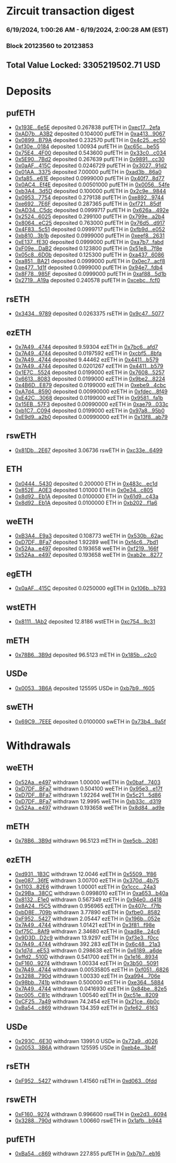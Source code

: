 # Zircuit transaction digest
### 6/19/2024, 1:00:26 AM - 6/19/2024, 2:00:28 AM (EST)
### Block 20123560 to 20123853

## Total Value Locked: 3305219502.71 USD

# Deposits
## pufETH
- [0x193E...6e5E](https://etherscan.io/address/0x193E0D775E355cF09330322dC5D7A011C0156e5E) deposited 0.267838 pufETH in [0xec17...2efa](https://etherscan.io/tx/0x193E0D775E355cF09330322dC5D7A011C0156e5E)
- [0xAD7b...A3B2](https://etherscan.io/address/0xAD7b0B0cE0f784Fc6749292c981aA748c693A3B2) deposited 0.104000 pufETH in [0xa413...9067](https://etherscan.io/tx/0xAD7b0B0cE0f784Fc6749292c981aA748c693A3B2)
- [0x0899...B79A](https://etherscan.io/address/0x0899a1C9a0d0Ee04158F77d5d1359D9F566AB79A) deposited 0.232570 pufETH in [0x4c25...ec50](https://etherscan.io/tx/0x0899a1C9a0d0Ee04158F77d5d1359D9F566AB79A)
- [0xf30e...0184](https://etherscan.io/address/0xf30e524d5Eb96E3834c68E07b226aeA4E84e0184) deposited 1.00934 pufETH in [0xc65c...be55](https://etherscan.io/tx/0xf30e524d5Eb96E3834c68E07b226aeA4E84e0184)
- [0x75E4...4F00](https://etherscan.io/address/0x75E4E280e5fcD59388DF183Aee8d514510a04F00) deposited 0.543600 pufETH in [0x33c0...c034](https://etherscan.io/tx/0x75E4E280e5fcD59388DF183Aee8d514510a04F00)
- [0x5E90...7Bd2](https://etherscan.io/address/0x5E90B5a62C2E3AE1F3B5a8cA487DBcE33d8C7Bd2) deposited 0.267639 pufETH in [0x9891...cc30](https://etherscan.io/tx/0x5E90B5a62C2E3AE1F3B5a8cA487DBcE33d8C7Bd2)
- [0x0aAF...415C](https://etherscan.io/address/0x0aAF37c3EaaA42d417434Fd2ceC555846D46415C) deposited 0.0246729 pufETH in [0x3027...91d2](https://etherscan.io/tx/0x0aAF37c3EaaA42d417434Fd2ceC555846D46415C)
- [0x01AA...3375](https://etherscan.io/address/0x01AACabf3b35E8b334a9b2129eb08C1f90e43375) deposited 7.00000 pufETH in [0xad3b...86a0](https://etherscan.io/tx/0x01AACabf3b35E8b334a9b2129eb08C1f90e43375)
- [0xfa85...e61E](https://etherscan.io/address/0xfa853c639F81c72eCBa159Dc6AD721AeEF0Ee61E) deposited 0.0999000 pufETH in [0x40f7...8d77](https://etherscan.io/tx/0xfa853c639F81c72eCBa159Dc6AD721AeEF0Ee61E)
- [0x0AC4...Ef4E](https://etherscan.io/address/0x0AC47A0b0F81FccbfB40aa60e1d051CF3a59Ef4E) deposited 0.00501000 pufETH in [0x0056...54fe](https://etherscan.io/tx/0x0AC47A0b0F81FccbfB40aa60e1d051CF3a59Ef4E)
- [0xb3A4...3d5D](https://etherscan.io/address/0xb3A448b9a742B2537cB4011585672CA7f3E23d5D) deposited 0.100000 pufETH in [0x2c9e...9844](https://etherscan.io/tx/0xb3A448b9a742B2537cB4011585672CA7f3E23d5D)
- [0x0953...7754](https://etherscan.io/address/0x0953edB89d9570A7cb228FA10102bB967Cd87754) deposited 0.279138 pufETH in [0xe892...9744](https://etherscan.io/tx/0x0953edB89d9570A7cb228FA10102bB967Cd87754)
- [0xe692...7E6F](https://etherscan.io/address/0xe6926C11B4aaD85497eD4405a442D934E94c7E6F) deposited 0.287365 pufETH in [0xf721...85df](https://etherscan.io/tx/0xe6926C11B4aaD85497eD4405a442D934E94c7E6F)
- [0xAD34...C5dc](https://etherscan.io/address/0xAD342CCacf7E376F19fA3A9889be7E44Fed0C5dc) deposited 0.0999717 pufETH in [0x626a...492e](https://etherscan.io/tx/0xAD342CCacf7E376F19fA3A9889be7E44Fed0C5dc)
- [0x2524...6025](https://etherscan.io/address/0x252432fA3A804da4f82189780df0de4ab0C66025) deposited 0.299100 pufETH in [0x799e...a2b4](https://etherscan.io/tx/0x252432fA3A804da4f82189780df0de4ab0C66025)
- [0x8064...eC25](https://etherscan.io/address/0x8064352eC0D822d4d5acb36df2f3DaEeF57ceC25) deposited 0.763000 pufETH in [0x76d5...d917](https://etherscan.io/tx/0x8064352eC0D822d4d5acb36df2f3DaEeF57ceC25)
- [0x4F83...5c51](https://etherscan.io/address/0x4F83a72f18aFF103cDE85625776585e98E1b5c51) deposited 0.0999717 pufETH in [0xfb9d...e052](https://etherscan.io/tx/0x4F83a72f18aFF103cDE85625776585e98E1b5c51)
- [0xb810...3b1b](https://etherscan.io/address/0xb810c568A5d8332d8C6d3E663b4C97CEf4803b1b) deposited 0.0999000 pufETH in [0xeef8...2631](https://etherscan.io/tx/0xb810c568A5d8332d8C6d3E663b4C97CEf4803b1b)
- [0xE137...fE30](https://etherscan.io/address/0xE1376c1147A48be1F88aA8edC4D19E8F92ebfE30) deposited 0.0999000 pufETH in [0xa7b7...fabd](https://etherscan.io/tx/0xE1376c1147A48be1F88aA8edC4D19E8F92ebfE30)
- [0xF09e...DaB2](https://etherscan.io/address/0xF09ef5e02c3e9D37D90aFD76436E5F82A42fDaB2) deposited 0.123800 pufETH in [0x51e8...7f8e](https://etherscan.io/tx/0xF09ef5e02c3e9D37D90aFD76436E5F82A42fDaB2)
- [0x05c8...6D0b](https://etherscan.io/address/0x05c8d387962e4CC8e14Ee6Bf12Be1Aaa245C6D0b) deposited 0.125300 pufETH in [0xa437...6086](https://etherscan.io/tx/0x05c8d387962e4CC8e14Ee6Bf12Be1Aaa245C6D0b)
- [0xa851...BA21](https://etherscan.io/address/0xa8515936e9A9cA539dad1d143FF826af8602BA21) deposited 0.0999000 pufETH in [0x0ec7...acf8](https://etherscan.io/tx/0xa8515936e9A9cA539dad1d143FF826af8602BA21)
- [0xe477...1d1f](https://etherscan.io/address/0xe477c6E9D28c42B30F292F97d15dB76BDABC1d1f) deposited 0.0999000 pufETH in [0x94e7...fdb4](https://etherscan.io/tx/0xe477c6E9D28c42B30F292F97d15dB76BDABC1d1f)
- [0x8F78...985F](https://etherscan.io/address/0x8F784459f7491c39814daE19bb365536a4d7985F) deposited 0.0999000 pufETH in [0xaf88...5d1b](https://etherscan.io/tx/0x8F784459f7491c39814daE19bb365536a4d7985F)
- [0x2719...A19a](https://etherscan.io/address/0x27192eaC7c5B41f5F9c0751B9C78A63861E1A19a) deposited 0.240578 pufETH in [0xcebc...fcf0](https://etherscan.io/tx/0x27192eaC7c5B41f5F9c0751B9C78A63861E1A19a)
## rsETH
- [0x3434...9789](https://etherscan.io/address/0x34349c5569e7B846c3558961552D2202760A9789) deposited 0.0263375 rsETH in [0x9c47...5077](https://etherscan.io/tx/0x34349c5569e7B846c3558961552D2202760A9789)
## ezETH
- [0x7A49...4744](https://etherscan.io/address/0x7A493Be5c2ce014cD049Bf178a1ac0Db1B434744) deposited 9.59304 ezETH in [0x7bc6...afd7](https://etherscan.io/tx/0x7A493Be5c2ce014cD049Bf178a1ac0Db1B434744)
- [0x7A49...4744](https://etherscan.io/address/0x7A493Be5c2ce014cD049Bf178a1ac0Db1B434744) deposited 0.0197592 ezETH in [0xcbf5...8bfa](https://etherscan.io/tx/0x7A493Be5c2ce014cD049Bf178a1ac0Db1B434744)
- [0x7A49...4744](https://etherscan.io/address/0x7A493Be5c2ce014cD049Bf178a1ac0Db1B434744) deposited 9.44462 ezETH in [0x4411...b579](https://etherscan.io/tx/0x7A493Be5c2ce014cD049Bf178a1ac0Db1B434744)
- [0x7A49...4744](https://etherscan.io/address/0x7A493Be5c2ce014cD049Bf178a1ac0Db1B434744) deposited 0.0201267 ezETH in [0x4411...b579](https://etherscan.io/tx/0x7A493Be5c2ce014cD049Bf178a1ac0Db1B434744)
- [0x1E7C...5524](https://etherscan.io/address/0x1E7C1a4d1F5Da041b3909f3e1CDab5fE0e455524) deposited 0.0199000 ezETH in [0x7608...5257](https://etherscan.io/tx/0x1E7C1a4d1F5Da041b3909f3e1CDab5fE0e455524)
- [0x6613...8083](https://etherscan.io/address/0x66139eDD9fbf7BEC5b4B30e089042d1f87188083) deposited 0.0199000 ezETH in [0x9be2...8224](https://etherscan.io/tx/0x66139eDD9fbf7BEC5b4B30e089042d1f87188083)
- [0x4B6D...E879](https://etherscan.io/address/0x4B6DaCDc3779559471427035E01e9d5b98C0E879) deposited 0.0199000 ezETH in [0xebe9...4cbc](https://etherscan.io/tx/0x4B6DaCDc3779559471427035E01e9d5b98C0E879)
- [0xA7d4...8590](https://etherscan.io/address/0xA7d4Ae46097e2F750D313061C7e546A62d158590) deposited 0.00990000 ezETH in [0xfdec...8f49](https://etherscan.io/tx/0xA7d4Ae46097e2F750D313061C7e546A62d158590)
- [0xE42C...3068](https://etherscan.io/address/0xE42C4Fe07EA7B4460187e0FF8a4598423e643068) deposited 0.0199000 ezETH in [0x9581...fa1b](https://etherscan.io/tx/0xE42C4Fe07EA7B4460187e0FF8a4598423e643068)
- [0x15EB...57F3](https://etherscan.io/address/0x15EB8967B6a9f8Dfeee393ba8c38C1417c9957F3) deposited 0.00990000 ezETH in [0xae79...033c](https://etherscan.io/tx/0x15EB8967B6a9f8Dfeee393ba8c38C1417c9957F3)
- [0xb1C7...C094](https://etherscan.io/address/0xb1C7FD0FD8A82BDBE7d1EDA776aF7E267ed0C094) deposited 0.0199000 ezETH in [0x97a8...95b0](https://etherscan.io/tx/0xb1C7FD0FD8A82BDBE7d1EDA776aF7E267ed0C094)
- [0xE9d9...a2b0](https://etherscan.io/address/0xE9d9b0b9893010036b50b56a374DE0B94024a2b0) deposited 0.00990000 ezETH in [0x13f8...ab79](https://etherscan.io/tx/0xE9d9b0b9893010036b50b56a374DE0B94024a2b0)
## rswETH
- [0x81Db...2E67](https://etherscan.io/address/0x81Db6De760d74b11887D49Bb64e837CDAECF2E67) deposited 3.06736 rswETH in [0xc33e...6499](https://etherscan.io/tx/0x81Db6De760d74b11887D49Bb64e837CDAECF2E67)
## ETH
- [0x0444...5430](https://etherscan.io/address/0x0444C3015C71e15665abbe759295b2a5B5855430) deposited 0.200000 ETH in [0x483c...ec1d](https://etherscan.io/tx/0x0444C3015C71e15665abbe759295b2a5B5855430)
- [0x852E...A0E3](https://etherscan.io/address/0x852E45eD1a6502406Af4c409DF4e0Eef3CC0A0E3) deposited 1.01000 ETH in [0x0e34...c805](https://etherscan.io/tx/0x852E45eD1a6502406Af4c409DF4e0Eef3CC0A0E3)
- [0x8d92...Eb1A](https://etherscan.io/address/0x8d92745e3046d5DE95B3c1354d235e2b83b6Eb1A) deposited 0.0100000 ETH in [0x61d9...c43a](https://etherscan.io/tx/0x8d92745e3046d5DE95B3c1354d235e2b83b6Eb1A)
- [0x8d92...Eb1A](https://etherscan.io/address/0x8d92745e3046d5DE95B3c1354d235e2b83b6Eb1A) deposited 0.0100000 ETH in [0xb202...f1a6](https://etherscan.io/tx/0x8d92745e3046d5DE95B3c1354d235e2b83b6Eb1A)
## weETH
- [0xB3A4...E9a3](https://etherscan.io/address/0xB3A490fa7d132a6199a35D603dc67379C297E9a3) deposited 0.108773 weETH in [0x530b...62ac](https://etherscan.io/tx/0xB3A490fa7d132a6199a35D603dc67379C297E9a3)
- [0xD7DF...BFa7](https://etherscan.io/address/0xD7DF7E085214743530afF339aFC420c7c720BFa7) deposited 1.92289 weETH in [0xf4c6...7bd1](https://etherscan.io/tx/0xD7DF7E085214743530afF339aFC420c7c720BFa7)
- [0x52Aa...e497](https://etherscan.io/address/0x52Aa899454998Be5b000Ad077a46Bbe360F4e497) deposited 0.193658 weETH in [0xf219...166f](https://etherscan.io/tx/0x52Aa899454998Be5b000Ad077a46Bbe360F4e497)
- [0x52Aa...e497](https://etherscan.io/address/0x52Aa899454998Be5b000Ad077a46Bbe360F4e497) deposited 0.193658 weETH in [0xab2e...8277](https://etherscan.io/tx/0x52Aa899454998Be5b000Ad077a46Bbe360F4e497)
## egETH
- [0x0aAF...415C](https://etherscan.io/address/0x0aAF37c3EaaA42d417434Fd2ceC555846D46415C) deposited 0.0250000 egETH in [0x106b...b793](https://etherscan.io/tx/0x0aAF37c3EaaA42d417434Fd2ceC555846D46415C)
## wstETH
- [0x8111...1Ab2](https://etherscan.io/address/0x8111BE4217d3E031aea9f399E962F2fE53e11Ab2) deposited 12.8186 wstETH in [0xc754...9c31](https://etherscan.io/tx/0x8111BE4217d3E031aea9f399E962F2fE53e11Ab2)
## mETH
- [0x78B6...3B9d](https://etherscan.io/address/0x78B609dC7d13ab8360460e8fD31bcFB43f3E3B9d) deposited 96.5123 mETH in [0x185b...c2c0](https://etherscan.io/tx/0x78B609dC7d13ab8360460e8fD31bcFB43f3E3B9d)
## USDe
- [0x0053...3B6A](https://etherscan.io/address/0x00533F2337BA6c4bfD39871C272627D3B9C83B6A) deposited 125595 USDe in [0xb7b9...f605](https://etherscan.io/tx/0x00533F2337BA6c4bfD39871C272627D3B9C83B6A)
## swETH
- [0x69C9...7EEE](https://etherscan.io/address/0x69C9E9DFc4f3FACAFBF762B9516c0641fB3C7EEE) deposited 0.0100000 swETH in [0x73b4...9a5f](https://etherscan.io/tx/0x69C9E9DFc4f3FACAFBF762B9516c0641fB3C7EEE)
# Withdrawals
## weETH
- [0x52Aa...e497](https://etherscan.io/address/0x52Aa899454998Be5b000Ad077a46Bbe360F4e497) withdrawn 1.00000 weETH in [0x0baf...7403](https://etherscan.io/tx/0x52Aa899454998Be5b000Ad077a46Bbe360F4e497)
- [0xD7DF...BFa7](https://etherscan.io/address/0xD7DF7E085214743530afF339aFC420c7c720BFa7) withdrawn 0.504100 weETH in [0x95e3...e17f](https://etherscan.io/tx/0xD7DF7E085214743530afF339aFC420c7c720BFa7)
- [0xD7DF...BFa7](https://etherscan.io/address/0xD7DF7E085214743530afF339aFC420c7c720BFa7) withdrawn 1.92264 weETH in [0x5c21...5d86](https://etherscan.io/tx/0xD7DF7E085214743530afF339aFC420c7c720BFa7)
- [0xD7DF...BFa7](https://etherscan.io/address/0xD7DF7E085214743530afF339aFC420c7c720BFa7) withdrawn 12.9995 weETH in [0xb33c...d319](https://etherscan.io/tx/0xD7DF7E085214743530afF339aFC420c7c720BFa7)
- [0x52Aa...e497](https://etherscan.io/address/0x52Aa899454998Be5b000Ad077a46Bbe360F4e497) withdrawn 0.193658 weETH in [0x8d84...ad9e](https://etherscan.io/tx/0x52Aa899454998Be5b000Ad077a46Bbe360F4e497)
## mETH
- [0x78B6...3B9d](https://etherscan.io/address/0x78B609dC7d13ab8360460e8fD31bcFB43f3E3B9d) withdrawn 96.5123 mETH in [0xe5cb...2081](https://etherscan.io/tx/0x78B609dC7d13ab8360460e8fD31bcFB43f3E3B9d)
## ezETH
- [0xd931...1B3C](https://etherscan.io/address/0xd9310557fC8396fE87973eB64d1027d537061B3C) withdrawn 12.0046 ezETH in [0x5509...1f86](https://etherscan.io/tx/0xd9310557fC8396fE87973eB64d1027d537061B3C)
- [0xe087...36fE](https://etherscan.io/address/0xe08719717C512aEBA3337B8E5251A2b333D436fE) withdrawn 3.00700 ezETH in [0x370d...4b75](https://etherscan.io/tx/0xe08719717C512aEBA3337B8E5251A2b333D436fE)
- [0x1103...82E6](https://etherscan.io/address/0x11033c59c7DC43d0eBf2Ff81802e63ef0Ee982E6) withdrawn 1.00001 ezETH in [0x1ccc...24a3](https://etherscan.io/tx/0x11033c59c7DC43d0eBf2Ff81802e63ef0Ee982E6)
- [0x29Ba...38CC](https://etherscan.io/address/0x29BaB5C6D9F3f289B4aA9A004d4a57deD57738CC) withdrawn 0.0998010 ezETH in [0xa653...b40a](https://etherscan.io/tx/0x29BaB5C6D9F3f289B4aA9A004d4a57deD57738CC)
- [0x8132...E1e0](https://etherscan.io/address/0x8132dA49095171B00Fb6C06bFE8647717A3aE1e0) withdrawn 0.567349 ezETH in [0x94e0...d418](https://etherscan.io/tx/0x8132dA49095171B00Fb6C06bFE8647717A3aE1e0)
- [0x8A24...f5C5](https://etherscan.io/address/0x8A248d2c4463e7E67aeE5F51D7a757066e8Ef5C5) withdrawn 0.956965 ezETH in [0x407c...f7fb](https://etherscan.io/tx/0x8A248d2c4463e7E67aeE5F51D7a757066e8Ef5C5)
- [0xbD8E...709b](https://etherscan.io/address/0xbD8E04CafB05037902688Eb3223673910732709b) withdrawn 3.77890 ezETH in [0xfbe0...8582](https://etherscan.io/tx/0xbD8E04CafB05037902688Eb3223673910732709b)
- [0xF952...5427](https://etherscan.io/address/0xF952d22dcE4c488A1090C971f3f4cD1f6a405427) withdrawn 2.05447 ezETH in [0x196b...052e](https://etherscan.io/tx/0xF952d22dcE4c488A1090C971f3f4cD1f6a405427)
- [0x7A49...4744](https://etherscan.io/address/0x7A493Be5c2ce014cD049Bf178a1ac0Db1B434744) withdrawn 1.01421 ezETH in [0x3f81...f98e](https://etherscan.io/tx/0x7A493Be5c2ce014cD049Bf178a1ac0Db1B434744)
- [0xf75C...8Af9](https://etherscan.io/address/0xf75Cfb405b25f2c65308210f2adE059AdcF78Af9) withdrawn 2.34680 ezETH in [0xad8e...24c6](https://etherscan.io/tx/0xf75Cfb405b25f2c65308210f2adE059AdcF78Af9)
- [0x9D3D...D2c9](https://etherscan.io/address/0x9D3D58eC58298B1E4236714979B61b590dC8D2c9) withdrawn 13.9297 ezETH in [0xf3e3...f0cc](https://etherscan.io/tx/0x9D3D58eC58298B1E4236714979B61b590dC8D2c9)
- [0x7A49...4744](https://etherscan.io/address/0x7A493Be5c2ce014cD049Bf178a1ac0Db1B434744) withdrawn 392.283 ezETH in [0x6c48...21a3](https://etherscan.io/tx/0x7A493Be5c2ce014cD049Bf178a1ac0Db1B434744)
- [0x1d7d...eE53](https://etherscan.io/address/0x1d7d5D1c5a2e36ecc47a784BE757C6438139eE53) withdrawn 0.298638 ezETH in [0x6189...a6de](https://etherscan.io/tx/0x1d7d5D1c5a2e36ecc47a784BE757C6438139eE53)
- [0xffd2...510D](https://etherscan.io/address/0xffd28328F6e202B01020Fe326A5D0cB95765510D) withdrawn 0.541700 ezETH in [0x1e16...8934](https://etherscan.io/tx/0xffd28328F6e202B01020Fe326A5D0cB95765510D)
- [0xF160...9274](https://etherscan.io/address/0xF1607948fe39635b5Ee785141dE940FBc5dF9274) withdrawn 1.00334 ezETH in [0x3b50...5091](https://etherscan.io/tx/0xF1607948fe39635b5Ee785141dE940FBc5dF9274)
- [0x7A49...4744](https://etherscan.io/address/0x7A493Be5c2ce014cD049Bf178a1ac0Db1B434744) withdrawn 0.00535805 ezETH in [0xf051...6826](https://etherscan.io/tx/0x7A493Be5c2ce014cD049Bf178a1ac0Db1B434744)
- [0x3288...790d](https://etherscan.io/address/0x32884c1439D77Ed48601D71d32d55A93f8b8790d) withdrawn 1.00330 ezETH in [0xa994...706e](https://etherscan.io/tx/0x32884c1439D77Ed48601D71d32d55A93f8b8790d)
- [0x98bb...741b](https://etherscan.io/address/0x98bb9029AA2f08314a2f0EC71F5D1d75a00D741b) withdrawn 0.500000 ezETH in [0xe364...5884](https://etherscan.io/tx/0x98bb9029AA2f08314a2f0EC71F5D1d75a00D741b)
- [0x7A49...4744](https://etherscan.io/address/0x7A493Be5c2ce014cD049Bf178a1ac0Db1B434744) withdrawn 0.0416930 ezETH in [0x84be...82e5](https://etherscan.io/tx/0x7A493Be5c2ce014cD049Bf178a1ac0Db1B434744)
- [0xc005...C81c](https://etherscan.io/address/0xc005336577a0f4923308ef0e3279f8cc36F4C81c) withdrawn 1.00540 ezETH in [0xc51e...8209](https://etherscan.io/tx/0xc005336577a0f4923308ef0e3279f8cc36F4C81c)
- [0xCF25...7a49](https://etherscan.io/address/0xCF2549A7428892D38348Ba55B284E694BFaF7a49) withdrawn 74.2454 ezETH in [0x21ce...6b0c](https://etherscan.io/tx/0xCF2549A7428892D38348Ba55B284E694BFaF7a49)
- [0xBa54...c869](https://etherscan.io/address/0xBa5477241De3cE80A8DfC2b8Fc90c9FAb1E8c869) withdrawn 134.359 ezETH in [0xfe62...6163](https://etherscan.io/tx/0xBa5477241De3cE80A8DfC2b8Fc90c9FAb1E8c869)
## USDe
- [0x293C...6E30](https://etherscan.io/address/0x293C6937D8D82e05B01335F7B33FBA0c8e256E30) withdrawn 13991.0 USDe in [0x72a9...d026](https://etherscan.io/tx/0x293C6937D8D82e05B01335F7B33FBA0c8e256E30)
- [0x0053...3B6A](https://etherscan.io/address/0x00533F2337BA6c4bfD39871C272627D3B9C83B6A) withdrawn 125595 USDe in [0xeb4e...3b4f](https://etherscan.io/tx/0x00533F2337BA6c4bfD39871C272627D3B9C83B6A)
## rsETH
- [0xF952...5427](https://etherscan.io/address/0xF952d22dcE4c488A1090C971f3f4cD1f6a405427) withdrawn 1.41560 rsETH in [0xd063...0fdd](https://etherscan.io/tx/0xF952d22dcE4c488A1090C971f3f4cD1f6a405427)
## rswETH
- [0xF160...9274](https://etherscan.io/address/0xF1607948fe39635b5Ee785141dE940FBc5dF9274) withdrawn 0.996600 rswETH in [0xe2d3...6094](https://etherscan.io/tx/0xF1607948fe39635b5Ee785141dE940FBc5dF9274)
- [0x3288...790d](https://etherscan.io/address/0x32884c1439D77Ed48601D71d32d55A93f8b8790d) withdrawn 1.00660 rswETH in [0x1afb...b944](https://etherscan.io/tx/0x32884c1439D77Ed48601D71d32d55A93f8b8790d)
## pufETH
- [0xBa54...c869](https://etherscan.io/address/0xBa5477241De3cE80A8DfC2b8Fc90c9FAb1E8c869) withdrawn 227.855 pufETH in [0xb7b7...eb16](https://etherscan.io/tx/0xBa5477241De3cE80A8DfC2b8Fc90c9FAb1E8c869)
